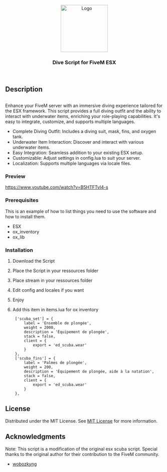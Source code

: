                          
<br/>
<div align="center">
<a href="https://github.com/ShaanCoding/ReadME-Generator">
<img src="https://edmondio.info/Edmondio_dev.png" alt="Logo" width="150" height="150">
</a>
<h3 align="center">Dive Script for FiveM ESX</h3>
<p align="center">

<br/>
</p>
</div>

 ## Description

![]()

Enhance your FiveM server with an immersive diving experience tailored for the ESX framework. This script provides a full diving outfit and the ability to interact with underwater items, enriching your role-playing capabilities. It's easy to integrate, customize, and supports multiple languages.


- Complete Diving Outfit: Includes a diving suit, mask, fins, and oxygen tank.
- Underwater Item Interaction: Discover and interact with various underwater items.
- Easy Integration: Seamless addition to your existing ESX setup.
- Customizable: Adjust settings in config.lua to suit your server.
- Localization: Supports multiple languages via locale files.

### Preview 
<a href="https://www.youtube.com/watch?v=B5HTFTvI4-s"> https://www.youtube.com/watch?v=B5HTFTvI4-s </a>
 ### Prerequisites

This is an example of how to list things you need to use the software and how to install them.

- ESX
- ox_inventory
- ox_lib
 ### Installation

1. Download the Script
2. Place the Script in your ressources folder
3. Place stream in your ressources folder
4. Edit config and locales if you want
5. Enjoy
6. Add this item in items.lua for ox inventory

		['scuba_set'] = {
			label = 'Ensemble de plongée',
			weight = 2000,
			description = 'Équipement de plongée',
			stack = false,
			client = {
				export = 'ed_scuba.wear'
			}
		},
		['scuba_fins'] = {
			label = 'Palmes de plongée',
			weight = 200,
			description = 'Équipement de plongée, aide à la natation',
			stack = false,
			client = {
				export = 'ed_scuba.wear'
			}
		},


 ## License

Distributed under the MIT License. See [MIT License](https://opensource.org/licenses/MIT) for more information.
 ## Acknowledgments

Note: This script is a modification of the original esx scuba script. Special thanks to the original author for their contribution to the FiveM community.


- [wobozkyng](https://github.com/wobozkyng/esx_scuba)
